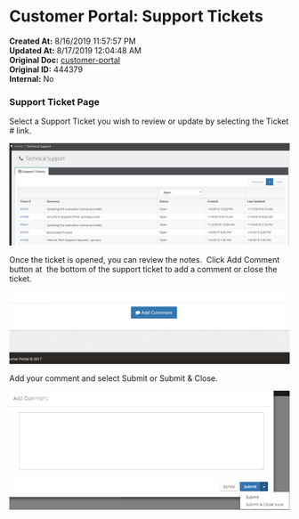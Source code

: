 # Customer Portal: Support Tickets

**Created At:** 8/16/2019 11:57:57 PM  
**Updated At:** 8/17/2019 12:04:48 AM  
**Original Doc:** [customer-portal](https://docs.zumasys.com/customerportal/customer-portal)  
**Original ID:** 444379  
**Internal:** No  


### Support Ticket Page

Select a Support Ticket you wish to review or update by selecting the Ticket # link.

![customer-portal: 1565999905839-1565999905839](./1565999905839-1565999905839.png)



Once the ticket is opened, you can review the notes.  Click Add Comment button at  the bottom of the support ticket to add a comment or close the ticket.

![customer-portal: 1565999905749-1565999905749](./1565999905749-1565999905749.png)



Add your comment and select Submit or Submit & Close.

![customer-portal: 1565999905483-1565999905482](./1565999905483-1565999905482.png)

## 

